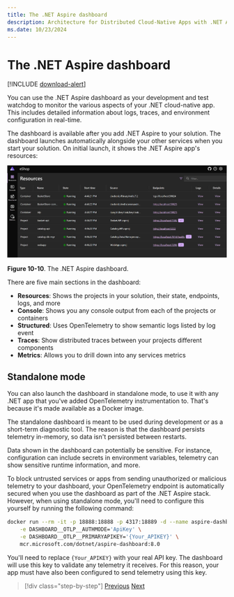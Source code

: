 ```yaml
---
title: The .NET Aspire dashboard
description: Architecture for Distributed Cloud-Native Apps with .NET Aspire & Containers | The .NET Aspire dashboard
ms.date: 10/23/2024
---
```


# The .NET Aspire dashboard

[!INCLUDE [download-alert](../includes/download-alert.md)]

You can use the .NET Aspire dashboard as your development and test watchdog to monitor the various aspects of your .NET cloud-native app. This includes detailed information about logs, traces, and environment configuration in real-time.

The dashboard is available after you add .NET Aspire to your solution. The dashboard launches automatically alongside your other services when you start your solution. On initial launch, it shows the .NET Aspire app's resources:

![A screenshot of the .NET Aspire dashboard.](media/aspire-dashboard-projects.png)

**Figure 10-10**. The .NET Aspire dashboard.

There are five main sections in the dashboard:

- **Resources**: Shows the projects in your solution, their state, endpoints, logs, and more
- **Console**: Shows you any console output from each of the projects or containers
- **Structured**: Uses OpenTelemetry to show semantic logs listed by log event
- **Traces**: Show distributed traces between your projects different components
- **Metrics**: Allows you to drill down into any services metrics

## Standalone mode

You can also launch the dashboard in standalone mode, to use it with any .NET app that you've added OpenTelemetry instrumentation to. That's because it's made available as a Docker image.

The standalone dashboard is meant to be used during development or as a short-term diagnostic tool. The reason is that the dashboard persists telemetry in-memory, so data isn't persisted between restarts.

Data shown in the dashboard can potentially be sensitive. For instance, configuration can include secrets in environment variables, telemetry can show sensitive runtime information, and more.

To block untrusted services or apps from sending unauthorized or malicious telemetry to your dashboard, your OpenTelemetry endpoint is automatically secured when you use the dashboard as part of the .NET Aspire stack. However, when using standalone mode, you'll need to configure this yourself by running the following command:

```bash
docker run --rm -it -p 18888:18888 -p 4317:18889 -d --name aspire-dashboard \
    -e DASHBOARD__OTLP__AUTHMODE='ApiKey' \
    -e DASHBOARD__OTLP__PRIMARYAPIKEY='{Your_APIKEY}' \
    mcr.microsoft.com/dotnet/aspire-dashboard:8.0
```

You'll need to replace `{Your_APIKEY}` with your real API key. The dashboard will use this key to validate any telemetry it receives. For this reason, your app must have also been configured to send telemetry using this key.

>[!div class="step-by-step"]
>[Previous](health-checks-probes.md)
>[Next](observability-platforms.md)
